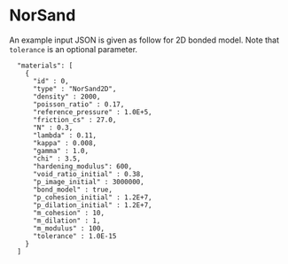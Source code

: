 # NorSand

An example input JSON is given as follow for 2D bonded model. Note that `tolerance` is an optional parameter.

```
  "materials": [
    {
      "id" : 0,
      "type" : "NorSand2D",
      "density" : 2000,
      "poisson_ratio" : 0.17,
      "reference_pressure" : 1.0E+5,
      "friction_cs" : 27.0,
      "N" : 0.3,
      "lambda" : 0.11,
      "kappa" : 0.008,
      "gamma" : 1.0,
      "chi" : 3.5,
      "hardening_modulus": 600,
      "void_ratio_initial" : 0.38,
      "p_image_initial" : 3000000,
      "bond_model" : true,
      "p_cohesion_initial" : 1.2E+7,
      "p_dilation_initial" : 1.2E+7,
      "m_cohesion" : 10,
      "m_dilation" : 1,
      "m_modulus" : 100,
      "tolerance" : 1.0E-15    
    }
  ]
```
